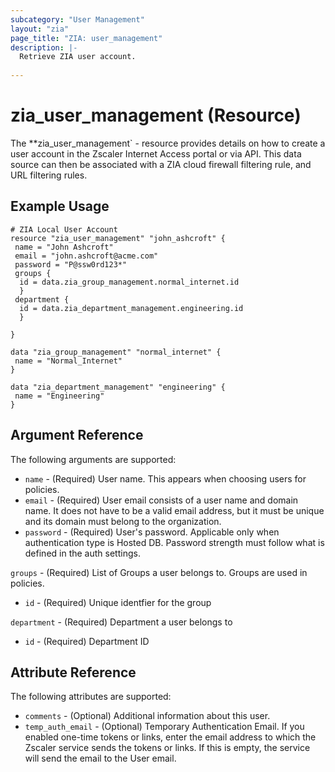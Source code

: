 ```yaml
---
subcategory: "User Management"
layout: "zia"
page_title: "ZIA: user_management"
description: |-
  Retrieve ZIA user account.
  
---
```

# zia_user_management (Resource)

The **zia_user_management` - resource provides details on how to create a user account in the Zscaler Internet Access portal or via API. This data source can then be associated with a ZIA cloud firewall filtering rule, and URL filtering rules.

## Example Usage

```hcl
# ZIA Local User Account
resource "zia_user_management" "john_ashcroft" {
 name = "John Ashcroft"
 email = "john.ashcroft@acme.com"
 password = "P@ssw0rd123*"
 groups {
  id = data.zia_group_management.normal_internet.id
  }
 department {
  id = data.zia_department_management.engineering.id
  }

}

data "zia_group_management" "normal_internet" {
 name = "Normal_Internet"
}

data "zia_department_management" "engineering" {
 name = "Engineering"
}
```

## Argument Reference

The following arguments are supported:

* `name` - (Required) User name. This appears when choosing users for policies.
* `email` - (Required) User email consists of a user name and domain name. It does not have to be a valid email address, but it must be unique and its domain must belong to the organization.
* `password` - (Required) User's password. Applicable only when authentication type is Hosted DB. Password strength must follow what is defined in the auth settings.

`groups` - (Required) List of Groups a user belongs to. Groups are used in policies.

* `id` - (Required) Unique identfier for the group

`department` - (Required) Department a user belongs to

* `id` - (Required) Department ID

## Attribute Reference

The following attributes are supported:

* `comments` - (Optional) Additional information about this user.
* `temp_auth_email` - (Optional) Temporary Authentication Email. If you enabled one-time tokens or links, enter the email address to which the Zscaler service sends the tokens or links. If this is empty, the service will send the email to the User email.
